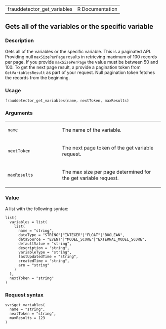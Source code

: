 <table style="width: 100%;">
<tbody>
<tr class="odd">
<td>frauddetector_get_variables</td>
<td style="text-align: right;">R Documentation</td>
</tr>
</tbody>
</table>

## Gets all of the variables or the specific variable

### Description

Gets all of the variables or the specific variable. This is a paginated
API. Providing null `maxSizePerPage` results in retrieving maximum of
100 records per page. If you provide `maxSizePerPage` the value must be
between 50 and 100. To get the next page result, a provide a pagination
token from `GetVariablesResult` as part of your request. Null pagination
token fetches the records from the beginning.

### Usage

    frauddetector_get_variables(name, nextToken, maxResults)

### Arguments

<table>
<colgroup>
<col style="width: 35%" />
<col style="width: 65%" />
</colgroup>
<tbody>
<tr class="odd">
<td><code id="frauddetector_get_variables_:_name">name</code></td>
<td><p>The name of the variable.</p></td>
</tr>
<tr class="even">
<td><code
id="frauddetector_get_variables_:_nextToken">nextToken</code></td>
<td><p>The next page token of the get variable request.</p></td>
</tr>
<tr class="odd">
<td><code
id="frauddetector_get_variables_:_maxResults">maxResults</code></td>
<td><p>The max size per page determined for the get variable
request.</p></td>
</tr>
</tbody>
</table>

### Value

A list with the following syntax:

    list(
      variables = list(
        list(
          name = "string",
          dataType = "STRING"|"INTEGER"|"FLOAT"|"BOOLEAN",
          dataSource = "EVENT"|"MODEL_SCORE"|"EXTERNAL_MODEL_SCORE",
          defaultValue = "string",
          description = "string",
          variableType = "string",
          lastUpdatedTime = "string",
          createdTime = "string",
          arn = "string"
        )
      ),
      nextToken = "string"
    )

### Request syntax

    svc$get_variables(
      name = "string",
      nextToken = "string",
      maxResults = 123
    )

